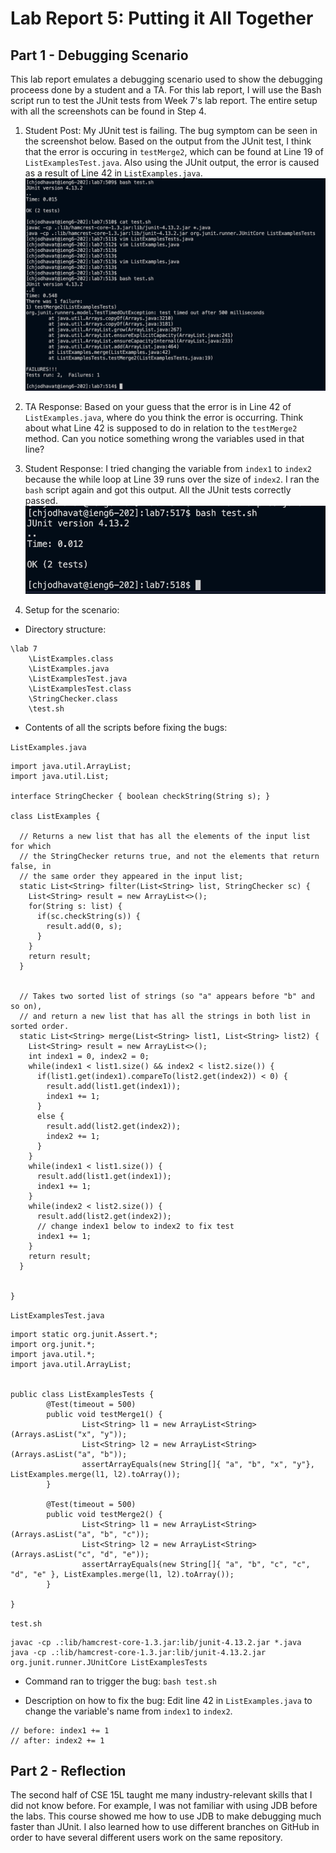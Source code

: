 # Lab Report 5: Putting it All Together

## Part 1 - Debugging Scenario

This lab report emulates a debugging scenario used to show the debugging proceess done by a student and a TA. For this lab report, I will use the Bash script run to test the JUnit tests from Week 7's lab report. The entire setup with all the screenshots can be found in Step 4.

1. Student Post: My JUnit test is failing. The bug symptom can be seen in the screenshot below. Based on the output from the JUnit test, I think that the error is occuring in `testMerge2`, which can be found at Line 19 of `ListExamplesTest.java`. Also using the JUnit output, the error is caused as a result of Line 42 in `ListExamples.java`.
![Image](wk9-symptom.png)

2. TA Response: Based on your guess that the error is in Line 42 of `ListExamples.java`, where do you think the error is occurring. Think about what Line 42 is supposed to do in relation to the `testMerge2` method. Can you notice something wrong the variables used in that line?

3. Student Response: I tried changing the variable from `index1` to `index2` because the while loop at Line 39 runs over the size of `index2`. I ran the `bash` script again and got this output. All the JUnit tests correctly passed.
![Image](wk9-correct.png)

4. Setup for the scenario:

- Directory structure:
```
\lab 7
    \ListExamples.class
    \ListExamples.java
    \ListExamplesTest.java
    \ListExamplesTest.class
    \StringChecker.class
    \test.sh
```

- Contents of all the scripts before fixing the bugs:

`ListExamples.java`
```
import java.util.ArrayList;
import java.util.List;

interface StringChecker { boolean checkString(String s); }

class ListExamples {

  // Returns a new list that has all the elements of the input list for which
  // the StringChecker returns true, and not the elements that return false, in
  // the same order they appeared in the input list;
  static List<String> filter(List<String> list, StringChecker sc) {
    List<String> result = new ArrayList<>();
    for(String s: list) {
      if(sc.checkString(s)) {
        result.add(0, s);
      }
    }
    return result;
  }


  // Takes two sorted list of strings (so "a" appears before "b" and so on),
  // and return a new list that has all the strings in both list in sorted order.
  static List<String> merge(List<String> list1, List<String> list2) {
    List<String> result = new ArrayList<>();
    int index1 = 0, index2 = 0;
    while(index1 < list1.size() && index2 < list2.size()) {
      if(list1.get(index1).compareTo(list2.get(index2)) < 0) {
        result.add(list1.get(index1));
        index1 += 1;
      }
      else {
        result.add(list2.get(index2));
        index2 += 1;
      }
    }
    while(index1 < list1.size()) {
      result.add(list1.get(index1));
      index1 += 1;
    }
    while(index2 < list2.size()) {
      result.add(list2.get(index2));
      // change index1 below to index2 to fix test
      index1 += 1;
    }
    return result;
  }


}
```

`ListExamplesTest.java`
```
import static org.junit.Assert.*;
import org.junit.*;
import java.util.*;
import java.util.ArrayList;


public class ListExamplesTests {
        @Test(timeout = 500)
        public void testMerge1() {
                List<String> l1 = new ArrayList<String>(Arrays.asList("x", "y"));
                List<String> l2 = new ArrayList<String>(Arrays.asList("a", "b"));
                assertArrayEquals(new String[]{ "a", "b", "x", "y"}, ListExamples.merge(l1, l2).toArray());
        }

        @Test(timeout = 500)
        public void testMerge2() {
                List<String> l1 = new ArrayList<String>(Arrays.asList("a", "b", "c"));
                List<String> l2 = new ArrayList<String>(Arrays.asList("c", "d", "e"));
                assertArrayEquals(new String[]{ "a", "b", "c", "c", "d", "e" }, ListExamples.merge(l1, l2).toArray());
        }

}
```

`test.sh`
```
javac -cp .:lib/hamcrest-core-1.3.jar:lib/junit-4.13.2.jar *.java
java -cp .:lib/hamcrest-core-1.3.jar:lib/junit-4.13.2.jar org.junit.runner.JUnitCore ListExamplesTests
```

- Command ran to trigger the bug:
`bash test.sh`

- Description on how to fix the bug:
Edit line 42 in `ListExamples.java` to change the variable's name from `index1` to `index2`.
```
// before: index1 += 1
// after: index2 += 1
```

## Part 2 - Reflection
The second half of CSE 15L taught me many industry-relevant skills that I did not know before. For example, I was not familiar with using JDB before the labs. This course showed me how to use JDB to make debugging much faster than JUnit. I also learned how to use different branches on GitHub in order to have several different users work on the same repository.
